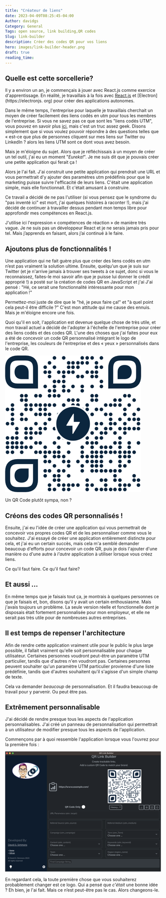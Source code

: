 ```yaml
---
title: "Créateur de liens"
date: 2023-04-09T08:25:45-04:00
Author: davidgs
Category: General
Tags: open source, link building,QR codes
Slug: link-builder
description: Créer des codes QR pour vos liens
hero: images/link-builder-header.png
draft: true
reading_time:
---
```


## Quelle est cette sorcellerie?

Il y a environ un an, je commençais à jouer avec React.js comme exercice d'apprentissage. En réalité, je travaillais à la fois avec [React.js](https://reactjs.org) et [Electron](https://electronjs. org) pour créer des applications autonomes.

Dans le même temps, l'entreprise pour laquelle je travaillais cherchait un moyen de créer facilement des liens codés en utm pour tous les membres de l'entreprise. Si vous ne savez pas ce que sont les "liens codés UTM", vous pouvez en savoir plus [ici](https://funnel.io/resources/google-analytics-utm-tagging), mais c'est un truc assez geek. Disons simplement que si vous voulez pouvoir répondre à des questions telles que « est-ce que plus de personnes cliquent sur mes liens sur Twitter ou LinkedIn ? alors les liens UTM sont ce dont vous avez besoin.

Mais je m'éloigne du sujet. Alors que je réfléchissais à un moyen de créer un tel outil, j'ai eu un moment "*Eureka!*". Je me suis dit que je pouvais créer une petite application qui ferait ça !

Alors je l'ai fait. J'ai construit une petite application qui prendrait une URL et vous permettrait d'y ajouter des paramètres utm prédéfinis pour que le marketing puisse suivre l'efficacité de leurs liens. C'était une application simple, mais elle fonctionnait. Et c'était amusant à construire.

Ce travail a décidé de ne pas l'utiliser (si vous pensez que le syndrome du "pas inventé ici" est mort, j'ai quelques histoires à raconter !), mais j'ai décidé de continuer à travailler dessus pendant mon temps libre pour approfondir mes compétences en React.js.

J'utilise ici l'expression « compétences de réaction » de manière très vague. Je ne suis pas un développeur React et je ne serais jamais pris pour tel. Mais j’apprends en faisant, alors j’ai continué à le faire.

## Ajoutons plus de fonctionnalités !

Une application qui ne fait guère plus que créer des liens codés en utm n’est pas vraiment la solution ultime. Ensuite, quelqu'un que je suis sur Twitter (et je n'arrive jamais à trouver ses tweets à ce sujet, donc si vous le reconnaissez, faites-le moi savoir afin que je puisse lui donner le crédit approprié !) a posté sur la création de codes QR en JavaScript et j'ai J'ai pensé : "Hé, ce serait une fonctionnalité intéressante pour mon application !"

Permettez-moi juste de dire que le "hé, je peux faire ça!" et "à quel point cela peut-il être difficile ?" C'est mon attitude qui me cause des ennuis. Mais je m'éloigne encore une fois.

Quoi qu'il en soit, l'application est devenue quelque chose de très utile, et mon travail actuel a décidé de l'adopter à l'échelle de l'entreprise pour créer des liens codés et des codes QR. L'une des choses que j'ai faites pour eux a été de concevoir un code QR personnalisé intégrant le logo de l'entreprise, les couleurs de l'entreprise et des « yeux » personnalisés dans le code QR.

![Code QR personnalisé](images/example.png)

Un QR Code plutôt sympa, non ?

## Créons des codes QR personnalisés !

Ensuite, j'ai eu l'idée de créer une application qui vous permettrait de concevoir vos propres codes QR et de les personnaliser comme vous le souhaitez. J'ai essayé de créer une application entièrement distincte pour cela, et j'ai eu un certain succès, mais cela m'a semblé demander beaucoup d'efforts pour concevoir un code QR, puis je dois l'ajouter d'une manière ou d'une autre à *l'autre* application à utiliser lorsque vous créez liens.

Ce qu'il faut faire. Ce qu'il faut faire?

## Et aussi ...

En même temps que je faisais tout ça, je montrais à quelques personnes ce que je faisais et, bon, disons qu'il y avait un certain enthousiasme. Mais j'avais toujours un problème. La seule version réelle et fonctionnelle dont je disposais était fortement personnalisée pour mon employeur, et elle ne serait pas très utile pour de nombreuses autres entreprises.

## Il est temps de repenser l'architecture

Afin de rendre cette application vraiment utile pour le public le plus large possible, il fallait vraiment qu'elle soit personnalisable pour chaque utilisateur. Certaines personnes voudront peut-être un paramètre UTM particulier, tandis que d'autres n'en voudront pas. Certaines personnes peuvent souhaiter qu'un paramètre UTM particulier provienne d'une liste prédéfinie, tandis que d'autres souhaitent qu'il s'agisse d'un simple champ de texte.

Cela va demander *beaucoup* de personnalisation. Et il faudra beaucoup de travail pour y parvenir. Ou peut être pas.

## Extrêmement personnalisable

J'ai décidé de rendre presque tous les aspects de l'application personnalisables. J'ai créé un panneau de personnalisation qui permettrait à un utilisateur de modifier presque tous les aspects de l'application.

Commençons par à quoi ressemble l'application lorsque vous l'ouvrez pour la première fois :

![Générateur de liens](images/main-interface.png)

En regardant cela, la toute première chose que vous souhaiterez probablement changer est ce logo. Qui a pensé que *c'était* une bonne idée ? Eh bien, je l'ai fait. Mais ce n’est peut-être pas le cas. Alors changeons-le.



